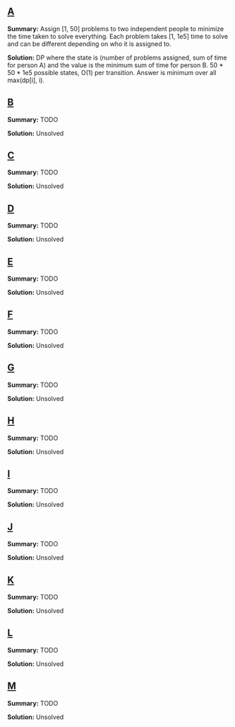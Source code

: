 ## [A](https://open.kattis.com/problems/arresteddevelopment)

**Summary:** Assign [1, 50] problems to two independent people to minimize the time taken to solve everything. Each problem takes [1, 1e5] time to solve and can be different depending on who it is assigned to.

**Solution:** DP where the state is (number of problems assigned, sum of time for person A) and the value is the minimum sum of time for person B. 50 * 50 * 1e5 possible states, O(1) per transition. Answer is minimum over all max(dp[i], i).

## [B](https://open.kattis.com/problems/champernownesubstring)

**Summary:** TODO

**Solution:** Unsolved

## [C](https://open.kattis.com/problems/comparator)

**Summary:** TODO

**Solution:** Unsolved

## [D](https://open.kattis.com/problems/dihedralgroup)

**Summary:** TODO

**Solution:** Unsolved

## [E](https://open.kattis.com/problems/housedeconstruction)

**Summary:** TODO

**Solution:** Unsolved

## [F](https://open.kattis.com/problems/magicbeancube)

**Summary:** TODO

**Solution:** Unsolved

## [G](https://open.kattis.com/problems/manhattanwalk)

**Summary:** TODO

**Solution:** Unsolved

## [H](https://open.kattis.com/problems/mountaincraft)

**Summary:** TODO

**Solution:** Unsolved

## [I](https://open.kattis.com/problems/notanotherconstructive)

**Summary:** TODO

**Solution:** Unsolved

## [J](https://open.kattis.com/problems/passportstamps)

**Summary:** TODO

**Solution:** Unsolved

## [K](https://open.kattis.com/problems/shadowline)

**Summary:** TODO

**Solution:** Unsolved

## [L](https://open.kattis.com/problems/squareoftriangles)

**Summary:** TODO

**Solution:** Unsolved

## [M](https://open.kattis.com/problems/traininground2)

**Summary:** TODO

**Solution:** Unsolved